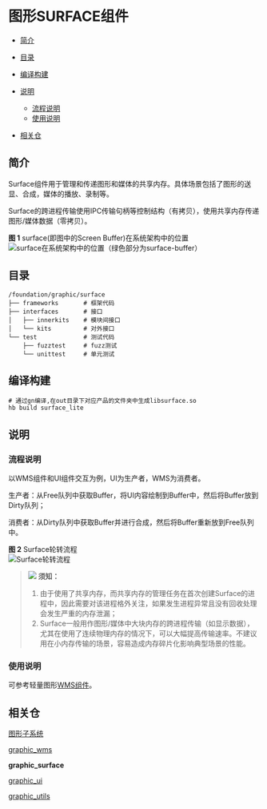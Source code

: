 # 图形SURFACE组件<a name="ZH-CN_TOPIC_0000001078362030"></a>

-   [简介](#section11660541593)
-   [目录](#section161941989596)
-   [编译构建](#section137768191623)
-   [说明](#section1312121216216)
    -   [流程说明](#section1551164914237)
    -   [使用说明](#section129654513264)

-   [相关仓](#section1371113476307)

## 简介<a name="section11660541593"></a>

Surface组件用于管理和传递图形和媒体的共享内存。具体场景包括了图形的送显、合成，媒体的播放、录制等。

Surface的跨进程传输使用IPC传输句柄等控制结构（有拷贝），使用共享内存传递图形/媒体数据（零拷贝）。

**图 1**  surface(即图中的Screen Buffer)在系统架构中的位置<a name="fig584223343312"></a>  
![](figures/surface在系统架构中的位置（绿色部分为surface-buffer）.png "surface在系统架构中的位置（绿色部分为surface-buffer）")

## 目录<a name="section161941989596"></a>

```
/foundation/graphic/surface
├── frameworks       # 框架代码
├── interfaces       # 接口
│   ├── innerkits    # 模块间接口
│   └── kits         # 对外接口
└── test             # 测试代码
    ├── fuzztest     # fuzz测试
    └── unittest     # 单元测试
```

## 编译构建<a name="section137768191623"></a>

```
# 通过gn编译,在out目录下对应产品的文件夹中生成libsurface.so
hb build surface_lite
```

## 说明<a name="section1312121216216"></a>

### 流程说明<a name="section1551164914237"></a>

以WMS组件和UI组件交互为例，UI为生产者，WMS为消费者。

生产者：从Free队列中获取Buffer，将UI内容绘制到Buffer中，然后将Buffer放到Dirty队列；

消费者：从Dirty队列中获取Buffer并进行合成，然后将Buffer重新放到Free队列中。

**图 2**  Surface轮转流程<a name="fig126141128261"></a>  
![](figures/Surface轮转流程.png "Surface轮转流程")

>![](figures/icon-notice.gif) **须知：** 
>1.  由于使用了共享内存，而共享内存的管理任务在首次创建Surface的进程中，因此需要对该进程格外关注，如果发生进程异常且没有回收处理会发生严重的内存泄漏；
>2.  Surface一般用作图形/媒体中大块内存的跨进程传输（如显示数据），尤其在使用了连续物理内存的情况下，可以大幅提高传输速率。不建议用在小内存传输的场景，容易造成内存碎片化影响典型场景的性能。

### 使用说明<a name="section129654513264"></a>

可参考轻量图形[WMS组件](https://gitee.com/openharmony/graphic_wms/blob/master/README_zh.md)。

## 相关仓<a name="section1371113476307"></a>

[图形子系统](https://gitee.com/openharmony/docs/blob/master/zh-cn/readme/%E5%9B%BE%E5%BD%A2%E5%AD%90%E7%B3%BB%E7%BB%9F.md)

[graphic_wms](https://gitee.com/openharmony/graphic_wms/blob/master/README_zh.md)

**graphic_surface**

[graphic_ui](https://gitee.com/openharmony/graphic_ui/blob/master/README_zh.md)

[graphic_utils](https://gitee.com/openharmony/graphic_utils/blob/master/README_zh.md)